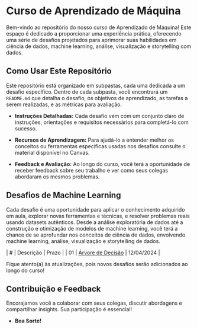 # Curso de Aprendizado de Máquina

Bem-vindo ao repositório do nosso curso de Aprendizado de Máquina! Este espaço é dedicado a proporcionar uma experiência prática, oferecendo uma série de desafios projetados para aprimorar suas habilidades em ciência de dados, machine learning, análise, visualização e storytelling com dados. 

## Como Usar Este Repositório

Este repositório está organizado em subpastas, cada uma dedicada a um desafio específico. Dentro de cada subpasta, você encontrará um `README.md` que detalha o desafio, os objetivos de aprendizado, as tarefas a serem realizadas, e as métricas para avaliação. 

- **Instruções Detalhadas:** Cada desafio vem com um conjunto claro de instruções, orientações e requisitos necessários para completá-lo com sucesso.

- **Recursos de Aprendizagem:** Para ajudá-lo a entender melhor os conceitos ou ferramentas específicas usadas nos desafios consulte o material disponível no Canvas. 

- **Feedback e Avaliação:** Ao longo do curso, você terá a oportunidade de receber feedback sobre seu trabalho e ver como seus colegas abordaram os mesmos problemas.

## Desafios de Machine Learning

Cada desafio é uma oportunidade para aplicar o conhecimento adquirido em aula, explorar novas ferramentas e técnicas, e resolver problemas reais usando datasets autênticos. Desde a análise exploratória de dados até a construção e otimização de modelos de machine learning, você terá a chance de se aprofundar nos conceitos de ciência de dados, envolvendo machine learning, análise, visualização e storytelling de dados.

| # | Descrição | Prazo | 
| 01 | [Árvore de Decisão](./decision-tree/README.md) | 12/04/2024 |

Fique atento(a) às atualizações, pois novos desafios serão adicionados ao longo do curso!

## Contribuição e Feedback

Encorajamos você a colaborar com seus colegas, discutir abordagens e compartilhar insights. Sua participação é essencial! 

- **Boa Sorte!**